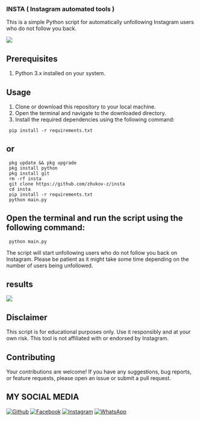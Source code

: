 ### INSTA ( Instagram automated tools )

This is a simple Python script for automatically unfollowing Instagram users who do not follow you back. 

<img src="https://i.ibb.co/4KDZLkR/ray-so-export.png " />

## Prerequisites

1. Python 3.x installed on your system.


## Usage

1. Clone or download this repository to your local machine.
2. Open the terminal and navigate to the downloaded directory.
3. Install the required dependencies using the following command: 
```shell
 pip install -r requirements.txt
```
## or
```shell
 pkg update && pkg upgrade
 pkg install python
 pkg install git  
 rm -rf insta
 git clone https://github.com/zhukov-z/insta
 cd insta 
 pip install -r requirements.txt
 python main.py
```


## Open the terminal and run the script using the following command:

```shell
 python main.py
```

The script will start unfollowing users who do not follow you back on Instagram. Please be patient as it might take some time depending on the number of users being unfollowed.

## results
<img src="https://i.ibb.co/YhrXqLq/20240112-224206.jpg" />

## Disclaimer

This script is for educational purposes only. Use it responsibly and at your own risk. This tool is not affiliated with or endorsed by Instagram.

## Contributing

Your contributions are welcome! If you have any suggestions, bug reports, or feature requests, please open an issue or submit a pull request.

## MY SOCIAL MEDIA
[![Github](https://img.shields.io/badge/Github-Ikuti-green?style=for-the-badge&logo=github)](https://github.com/zhukov-z)
[![Facebook](https://img.shields.io/badge/Facebook-Ikuti-green?style=for-the-badge&logo=facebook)](https://m.facebook.com/galzxd)
[![Instagram](https://img.shields.io/badge/Instagram-Ikuti-green?style=for-the-badge&logo=instagram)](https://Instagram.com/alifxynn)
[![WhatsApp](https://img.shields.io/badge/whatsapp-Hubungi-brightgreen?style=for-the-badge&logo=whatsapp)](https://api.whatsapp.com/send/?phone=%2B6283198075343&text&app_absent=0)


